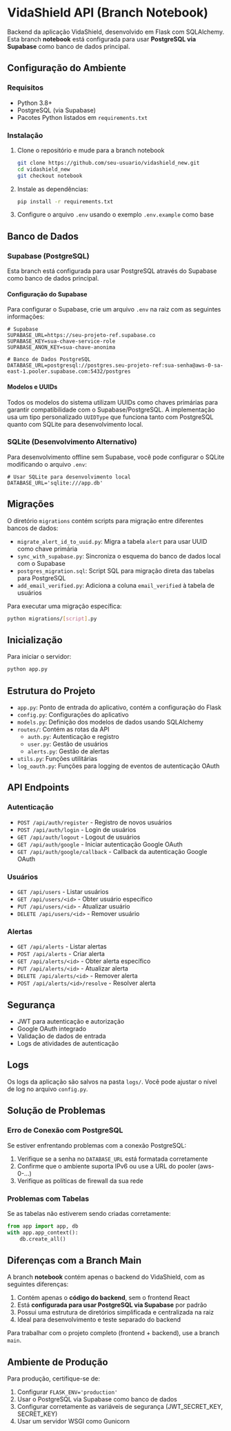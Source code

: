 # VidaShield API (Branch Notebook)

Backend da aplicação VidaShield, desenvolvido em Flask com SQLAlchemy. Esta branch **notebook** está configurada para usar **PostgreSQL via Supabase** como banco de dados principal.

## Configuração do Ambiente

### Requisitos

- Python 3.8+
- PostgreSQL (via Supabase)
- Pacotes Python listados em `requirements.txt`

### Instalação

1. Clone o repositório e mude para a branch notebook
   ```bash
   git clone https://github.com/seu-usuario/vidashield_new.git
   cd vidashield_new
   git checkout notebook
   ```

2. Instale as dependências:
   ```bash
   pip install -r requirements.txt
   ```

3. Configure o arquivo `.env` usando o exemplo `.env.example` como base

## Banco de Dados

### Supabase (PostgreSQL)

Esta branch está configurada para usar PostgreSQL através do Supabase como banco de dados principal.

#### Configuração do Supabase

Para configurar o Supabase, crie um arquivo `.env` na raiz com as seguintes informações:

```
# Supabase
SUPABASE_URL=https://seu-projeto-ref.supabase.co
SUPABASE_KEY=sua-chave-service-role
SUPABASE_ANON_KEY=sua-chave-anonima

# Banco de Dados PostgreSQL
DATABASE_URL=postgresql://postgres.seu-projeto-ref:sua-senha@aws-0-sa-east-1.pooler.supabase.com:5432/postgres
```

#### Modelos e UUIDs

Todos os modelos do sistema utilizam UUIDs como chaves primárias para garantir compatibilidade com o Supabase/PostgreSQL. A implementação usa um tipo personalizado `UUIDType` que funciona tanto com PostgreSQL quanto com SQLite para desenvolvimento local.

### SQLite (Desenvolvimento Alternativo)

Para desenvolvimento offline sem Supabase, você pode configurar o SQLite modificando o arquivo `.env`:

```
# Usar SQLite para desenvolvimento local
DATABASE_URL='sqlite:///app.db'
```

## Migrações

O diretório `migrations` contém scripts para migração entre diferentes bancos de dados:

- `migrate_alert_id_to_uuid.py`: Migra a tabela `alert` para usar UUID como chave primária
- `sync_with_supabase.py`: Sincroniza o esquema do banco de dados local com o Supabase
- `postgres_migration.sql`: Script SQL para migração direta das tabelas para PostgreSQL
- `add_email_verified.py`: Adiciona a coluna `email_verified` à tabela de usuários

Para executar uma migração específica:

```bash
python migrations/[script].py
```

## Inicialização

Para iniciar o servidor:

```bash
python app.py
```

## Estrutura do Projeto

- `app.py`: Ponto de entrada do aplicativo, contém a configuração do Flask
- `config.py`: Configurações do aplicativo
- `models.py`: Definição dos modelos de dados usando SQLAlchemy
- `routes/`: Contém as rotas da API
  - `auth.py`: Autenticação e registro
  - `user.py`: Gestão de usuários 
  - `alerts.py`: Gestão de alertas
- `utils.py`: Funções utilitárias
- `log_oauth.py`: Funções para logging de eventos de autenticação OAuth

## API Endpoints

### Autenticação

- `POST /api/auth/register` - Registro de novos usuários
- `POST /api/auth/login` - Login de usuários
- `GET /api/auth/logout` - Logout de usuários
- `GET /api/auth/google` - Iniciar autenticação Google OAuth
- `GET /api/auth/google/callback` - Callback da autenticação Google OAuth

### Usuários

- `GET /api/users` - Listar usuários
- `GET /api/users/<id>` - Obter usuário específico
- `PUT /api/users/<id>` - Atualizar usuário
- `DELETE /api/users/<id>` - Remover usuário

### Alertas

- `GET /api/alerts` - Listar alertas
- `POST /api/alerts` - Criar alerta
- `GET /api/alerts/<id>` - Obter alerta específico
- `PUT /api/alerts/<id>` - Atualizar alerta
- `DELETE /api/alerts/<id>` - Remover alerta
- `POST /api/alerts/<id>/resolve` - Resolver alerta

## Segurança

- JWT para autenticação e autorização
- Google OAuth integrado
- Validação de dados de entrada
- Logs de atividades de autenticação

## Logs

Os logs da aplicação são salvos na pasta `logs/`. Você pode ajustar o nível de log no arquivo `config.py`.

## Solução de Problemas

### Erro de Conexão com PostgreSQL

Se estiver enfrentando problemas com a conexão PostgreSQL:

1. Verifique se a senha no `DATABASE_URL` está formatada corretamente
2. Confirme que o ambiente suporta IPv6 ou use a URL do pooler (aws-0-...)
3. Verifique as políticas de firewall da sua rede

### Problemas com Tabelas

Se as tabelas não estiverem sendo criadas corretamente:

```python
from app import app, db
with app.app_context():
    db.create_all()
```

## Diferenças com a Branch Main

A branch **notebook** contém apenas o backend do VidaShield, com as seguintes diferenças:

1. Contém apenas o **código do backend**, sem o frontend React
2. Está **configurada para usar PostgreSQL via Supabase** por padrão
3. Possui uma estrutura de diretórios simplificada e centralizada na raiz
4. Ideal para desenvolvimento e teste separado do backend

Para trabalhar com o projeto completo (frontend + backend), use a branch `main`.

## Ambiente de Produção

Para produção, certifique-se de:

1. Configurar `FLASK_ENV='production'`
2. Usar o PostgreSQL via Supabase como banco de dados
3. Configurar corretamente as variáveis de segurança (JWT_SECRET_KEY, SECRET_KEY)
4. Usar um servidor WSGI como Gunicorn 